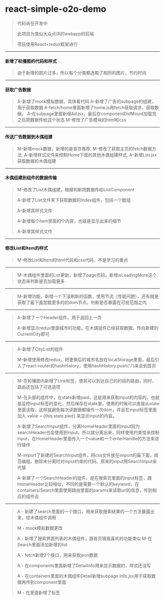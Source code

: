 # react-simple-o2o-demo

> 代码尚在开发中
>
> 此项目为类似大众点评的webapp的前端
>
> 项目使用React+redux框架进行

***

#### 新增了轮播图的代码和样式
> 由于新增的图片过多，所以每个分类都选取了相同的图片，节约时间

***

#### 获取广告数据
> A-新增了mock模拟数据，具体看代码
> A-新增了广告的subpage的组建，用于获取数据
> A-fetch/home里面新增了home.js用fetch获取请求，获取数据。
> A-在subpage里面新增Ad.jsx，最后在componentDidMount加载完之后把数据传给这个状态
> M-修改了广告模块的html和css

***

#### 传送广告数据到木偶组建
> M-新增mock数据，新增的是首页推荐,
> M-修改了获取主页的fetch数据方法,
> A-新增样式文件来控制Home下面的其他木偶组建样式,
> A-新增List.jsx获取数据的木偶组建

***

#### 木偶组建到组件的数据传输
> M-修改了List木偶组建，根据判断把数据传给ListComponent
> 
> A-新增了List文件夹下获取数据的Index组件，包括一个数组
>
> A-新增其样式文件
>
>  A-新增每个item里面的个内容，也就是显示出来的细节
>
>  A-新增其样式文件

***

#### 修改List和Item的样式
> M-修改List和Item的html代码和css代码，不是学习的重点

***

> M-木偶组件里面的List更新，新增了page页码，新增isLoadingMore这个状态来判断是否加载更多
>

***
> M-新增功能，新增一个下滚刷新的函数，使用节流（性能问题），还有就是获取了最下面加载更多的的dom节点。判断是否暴露在可视范围之内
>

***
> A-新增了一个Header组件，用于返回上一页
>
> A-新增显示redux里面城市的功能，在木偶组件已经获取数据，传向新建的CurrentCity即可
***

> A-新增了CityList的组件
>
> M-新增使用修改redux，把更换后的城市名放在localStorage里面，最后引入了react-router的hashHistory，使用hashHistory.push('/')来会到首页
>
***
> M-在轮播图内新增了Link标签，使其可以到达自己的的目的路由，同时，路由还包括了可选选项
>
> M-在头部的组件中，在state新增pwd，这是用来获取input的内容的，也就是监控input标签的变化，然后保存在state里，使用的时候可以直接从state里面读取，这样就避免每次读数据都操作一次dom，并且在input标签里面加入 value = {this.state.pwd} 来显示input的内容。
>
> A-新增了SearchInput组件，分离HomeHeader里面的input因为searchHeader也会使用到input，所以就分离出来，同样使用约束性来控制input，在HomeHeader里面传入一个value和一个enterHandle的方法来进行操作
>
> M-import了新建的SearchInput组件，把css文件放在import的最下面，规范编程。删除未分离时对input约束的代码。原来的input用SearchInput来代替
> 
> A-新建了一个SearchHeader的组件，是在搜索页里面的input标签，跟HomeHeader比较相似，不同的是需要一个默认的keyword，在containers/Search里面使用路由里面的params来读取url的信息，传到相应的组件去

***
> A - 新建了search里面的一个接口，用来获取搜索结果的一个方法暴露出来，给木偶组件调用
>
> M - mock模拟数据更改
> 
> A - 新增了搜索界面列表的木偶组件，跟首页猜我喜欢的功能类似
  M-在Search里面添加新增的list
>  
> A - fetch新增2个接口，用来获取json数据
>
> A - 在components里面新增了DetailInfo用来显示数据的，样式还没写
>
>  A - 在containers里面的木偶组件Detail新增subpage Info.jsx用于获取数据再传到component里面
>
>  M - 在里面新增了<Info/>标签
